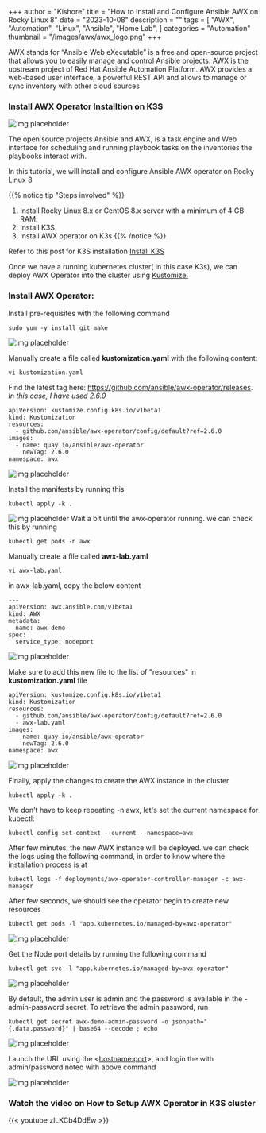 +++
author = "Kishore"
title = "How to Install and Configure Ansible AWX on Rocky Linux 8"
date = "2023-10-08"
description = ""
tags = [
    "AWX",
    "Automation",
    "Linux",
    "Ansible",
    "Home Lab",
]
categories = "Automation"
thumbnail = "/images/awx/awx_logo.png"
+++

AWX stands for “Ansible Web eXecutable” is a free and open-source project that allows you to easily manage and control Ansible projects. AWX is the upstream project of Red Hat Ansible Automation Platform. AWX provides a web-based user interface, a powerful REST API and allows to manage or sync inventory with other cloud sources
### Install AWX Operator Installtion on K3S
![img placeholder](/images/awx/awx_logo.png " ")

The open source projects Ansible and AWX, is a task engine and Web interface for scheduling and running playbook tasks on the inventories the playbooks interact with.

In this tutorial, we will install and configure Ansible AWX operator on Rocky Linux 8

{{% notice tip "Steps involved" %}}
1. Install Rocky Linux 8.x or CentOS 8.x server with a minimum of 4 GB RAM.
2. Install K3S
3. Install AWX operator on K3s
{{% /notice %}}

Refer to this post for K3S installation <a href="https://cloudbricks.dev/post/containers/k3s/k3s-01/">Install K3S</a>


Once we have a running kubernetes cluster( in this case K3s), we can deploy AWX Operator into the cluster using <a href= "https://kubectl.docs.kubernetes.io/guides/introduction/kustomize/"> Kustomize. </a>

### Install AWX Operator:

Install pre-requisites with the following command

```shell
sudo yum -y install git make
```

![img placeholder](/images/awx/awx_001.png " ")


Manually create a file called **kustomization.yaml** with the following content:

```shell
vi kustomization.yaml
```
Find the latest tag here: https://github.com/ansible/awx-operator/releases. *In this case, I have used 2.6.0*

```shell
apiVersion: kustomize.config.k8s.io/v1beta1
kind: Kustomization
resources:
  - github.com/ansible/awx-operator/config/default?ref=2.6.0
images:
  - name: quay.io/ansible/awx-operator
    newTag: 2.6.0
namespace: awx
```

![img placeholder](/images/awx/awx_002.png " ")

Install the manifests by running this

``` shell
kubectl apply -k .
```
![img placeholder](/images/awx/awx_003.png " ")
Wait a bit until the awx-operator running. we can check this by running

```shell
kubectl get pods -n awx
```

Manually create a file called **awx-lab.yaml**
```shell
vi awx-lab.yaml
```
in awx-lab.yaml, copy the below content
```shell
---
apiVersion: awx.ansible.com/v1beta1
kind: AWX
metadata:
  name: awx-demo
spec:
  service_type: nodeport
```

![img placeholder](/images/awx/awx_004.png " ")

Make sure to add this new file to the list of "resources" in  **kustomization.yaml** file

```shell
apiVersion: kustomize.config.k8s.io/v1beta1
kind: Kustomization
resources:
  - github.com/ansible/awx-operator/config/default?ref=2.6.0
  - awx-lab.yaml
images:
  - name: quay.io/ansible/awx-operator
    newTag: 2.6.0
namespace: awx
```
![img placeholder](/images/awx/awx_005.png " ")

Finally, apply the changes to create the AWX instance in the cluster

``` shell
kubectl apply -k .
```
We don't have to keep repeating -n awx, let's set the current namespace for kubectl:

```shell
kubectl config set-context --current --namespace=awx
```

After few minutes, the new AWX instance will be deployed. we can check the logs using the following command, in order to know where the installation process is at
```
kubectl logs -f deployments/awx-operator-controller-manager -c awx-manager
```


After few seconds, we should see the operator begin to create new resources
```
kubectl get pods -l "app.kubernetes.io/managed-by=awx-operator"
```
![img placeholder](/images/awx/awx_007.png " ")


Get the Node port details by running the following command
```
kubectl get svc -l "app.kubernetes.io/managed-by=awx-operator"
```
![img placeholder](/images/awx/awx_008.png " ")

By default, the admin user is admin and the password is available in the <resourcename>-admin-password secret. To retrieve the admin password, run

```
kubectl get secret awx-demo-admin-password -o jsonpath="{.data.password}" | base64 --decode ; echo
```

![img placeholder](/images/awx/awx_009.png " ")

Launch the URL using the <<hostname:port>>, and login the with admin/password noted with above command

![img placeholder](/images/awx/awx_010.png " ")

### Watch the video on How to Setup AWX Operator in K3S cluster

{{< youtube zlLKCb4DdEw >}}

<br>
